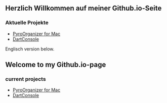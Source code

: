 ## Herzlich Willkommen auf meiner Github.io-Seite

### Aktuelle Projekte
- [PyroOrganizer for Mac](https://soeren3003.github.io/PyroOrganizer-for-Mac/)
- [DartConsole](https://github.com/edhor1608/DartConsole)

Englisch version below.

## Welcome to my Github.io-page

### current projects
- [PyroOrganizer for Mac](https://soeren3003.github.io/PyroOrganizer-for-Mac/)
- [DartConsole](https://github.com/edhor1608/DartConsole)
